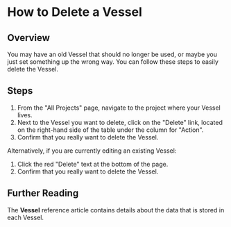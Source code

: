 # How to Delete a Vessel

## Overview

You may have an old Vessel that should no longer be used, or maybe you just set something up the wrong way. You can follow these steps to easily delete the Vessel.

## Steps

1. From the "All Projects" page, navigate to the project where your Vessel lives.
2. Next to the Vessel you want to delete, click on the "Delete" link, located on the right-hand side of the table under the column for "Action".
3. Confirm that you really want to delete the Vessel.

Alternatively, if you are currently editing an existing Vessel:

1. Click the red "Delete" text at the bottom of the page.
2. Confirm that you really want to delete the Vessel.

## Further Reading

The **Vessel** reference article contains details about the data that is stored in each Vessel.

